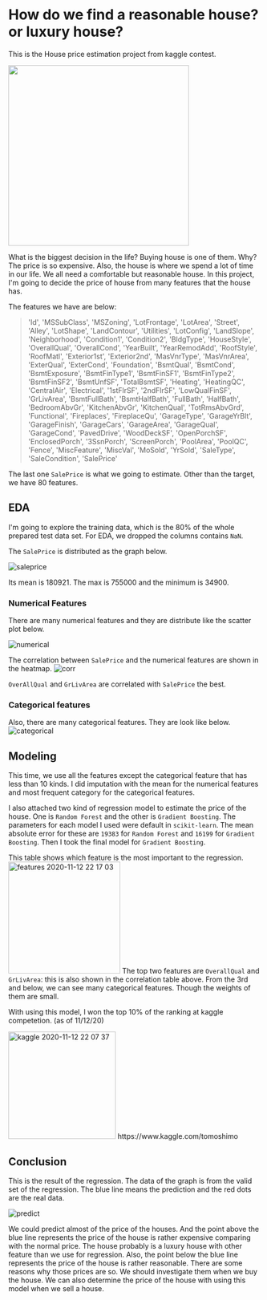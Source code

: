 # How do we find a reasonable house? or luxury house?
This is the House price estimation project from kaggle contest.

<img src="https://user-images.githubusercontent.com/5339011/98837097-84249a00-2410-11eb-897f-f7851628cc1e.jpg" width="360">

What is the biggest decision in the life? Buying house is one of them.
Why? The price is so expensive. Also, the house is where we spend a lot of time in our life.
We all need a comfortable but reasonable house.
In this project, I'm going to decide the price of house from many features that the house has.

The features we have are below:
>'Id', 'MSSubClass', 'MSZoning', 'LotFrontage', 'LotArea', 'Street',
       'Alley', 'LotShape', 'LandContour', 'Utilities', 'LotConfig',
       'LandSlope', 'Neighborhood', 'Condition1', 'Condition2', 'BldgType',
       'HouseStyle', 'OverallQual', 'OverallCond', 'YearBuilt', 'YearRemodAdd',
       'RoofStyle', 'RoofMatl', 'Exterior1st', 'Exterior2nd', 'MasVnrType',
       'MasVnrArea', 'ExterQual', 'ExterCond', 'Foundation', 'BsmtQual',
       'BsmtCond', 'BsmtExposure', 'BsmtFinType1', 'BsmtFinSF1',
       'BsmtFinType2', 'BsmtFinSF2', 'BsmtUnfSF', 'TotalBsmtSF', 'Heating',
       'HeatingQC', 'CentralAir', 'Electrical', '1stFlrSF', '2ndFlrSF',
       'LowQualFinSF', 'GrLivArea', 'BsmtFullBath', 'BsmtHalfBath', 'FullBath',
       'HalfBath', 'BedroomAbvGr', 'KitchenAbvGr', 'KitchenQual',
       'TotRmsAbvGrd', 'Functional', 'Fireplaces', 'FireplaceQu', 'GarageType',
       'GarageYrBlt', 'GarageFinish', 'GarageCars', 'GarageArea', 'GarageQual',
       'GarageCond', 'PavedDrive', 'WoodDeckSF', 'OpenPorchSF',
       'EnclosedPorch', '3SsnPorch', 'ScreenPorch', 'PoolArea', 'PoolQC',
       'Fence', 'MiscFeature', 'MiscVal', 'MoSold', 'YrSold', 'SaleType',
       'SaleCondition', 'SalePrice'

The last one `SalePrice` is what we going to estimate. Other than the target, we have 80 features.

## EDA
I'm going to explore the training data, which is the 80% of the whole prepared test data set.
For EDA, we dropped the columns contains `NaN`.

The `SalePrice` is distributed as the graph below.

![saleprice](https://user-images.githubusercontent.com/5339011/99019561-909d1580-252a-11eb-9a6e-846bf06a148c.png)

Its mean is 180921. The max is 755000 and the minimum is 34900.

### Numerical Features
There are many numerical features and they are distribute like the scatter plot below.

![numerical](https://user-images.githubusercontent.com/5339011/99020172-ede59680-252b-11eb-8683-da96d61629a3.png)

The correlation between `SalePrice` and the numerical features are shown in the heatmap.
![corr](https://user-images.githubusercontent.com/5339011/99019855-4e280880-252b-11eb-9536-9bff520116eb.png)

`OverAllQual` and `GrLivArea` are correlated with `SalePrice` the best.

### Categorical features
Also, there are many categorical features. They are look like below.
![categorical](https://user-images.githubusercontent.com/5339011/99020171-ede59680-252b-11eb-9b3e-d07021c310fc.png)



## Modeling
This time, we use all the features except the categorical feature that has less than 10 kinds.
I did imputation with the mean for the numerical features and most frequent category for the categorical features.

I also attached two kind of regression model to estimate the price of the house.
One is `Random Forest` and the other is `Gradient Boosting`. The parameters for each model I used were default in `scikit-learn`.
The mean absolute error for these are `19383` for `Random Forest` and `16199` for `Gradient Boosting`.
Then I took the final model for `Gradient Boosting`.

This table shows which feature is the most important to the regression.
<img width="223" alt="features 2020-11-12 22 17 03" src="https://user-images.githubusercontent.com/5339011/99024558-d959cc00-2534-11eb-9af8-601aa2d4313d.png">
The top two features are `OverallQual` and `GrLivArea`: this is also shown in the correlation table above.
From the 3rd and below, we can see many categorical features. Though the weights of them are small.

With using this model, I won the top 10% of the ranking at kaggle competetion. (as of 11/12/20)

<img width="214" alt="kaggle 2020-11-12 22 07 37" src="https://user-images.githubusercontent.com/5339011/99023877-829fc280-2533-11eb-99cb-d07b0b37c475.png">
https://www.kaggle.com/tomoshimo

## Conclusion
This is the result of the regression. The data of the graph is from the valid set of the regression. 
The blue line means the prediction and the red dots are the real data.

![predict](https://user-images.githubusercontent.com/5339011/98957414-2c009d00-24cf-11eb-8a6b-f917b193da0f.png)

We could predict almost of the price of the houses.
And the point above the blue line represents the price of the house is rather expensive comparing with the normal price.
The house probably is a luxury house with other feature than we use for regression.
Also, the point below the blue line represents the price of the house is rather reasonable.
There are some reasons why those prices are so. We should investigate them when we buy the house.
We can also determine the price of the house with using this model when we sell a house.

